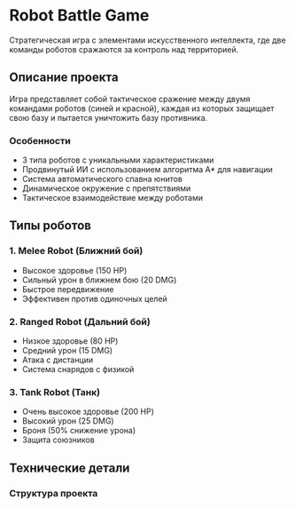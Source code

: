# Robot Battle Game

Стратегическая игра с элементами искусственного интеллекта, где две команды роботов сражаются за контроль над территорией.

## Описание проекта

Игра представляет собой тактическое сражение между двумя командами роботов (синей и красной), каждая из которых защищает свою базу и пытается уничтожить базу противника.

### Особенности
- 3 типа роботов с уникальными характеристиками
- Продвинутый ИИ с использованием алгоритма A* для навигации
- Система автоматического спавна юнитов
- Динамическое окружение с препятствиями
- Тактическое взаимодействие между роботами

## Типы роботов

### 1. Melee Robot (Ближний бой)
- Высокое здоровье (150 HP)
- Сильный урон в ближнем бою (20 DMG)
- Быстрое передвижение
- Эффективен против одиночных целей

### 2. Ranged Robot (Дальний бой)
- Низкое здоровье (80 HP)
- Средний урон (15 DMG)
- Атака с дистанции
- Система снарядов с физикой

### 3. Tank Robot (Танк)
- Очень высокое здоровье (200 HP)
- Высокий урон (25 DMG)
- Броня (50% снижение урона)
- Защита союзников

## Технические детали

### Структура проекта
